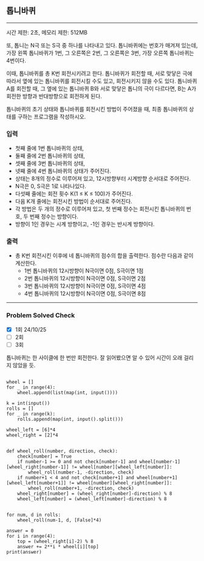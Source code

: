 ## 톱니바퀴

---

시간 제한: 2초, 메모리 제한: 512MB

또, 톱니는 N극 또는 S극 중 하나를 나타내고 있다. 톱니바퀴에는 번호가 매겨져 있는데, 
가장 왼쪽 톱니바퀴가 1번, 그 오른쪽은 2번, 그 오른쪽은 3번, 가장 오른쪽 톱니바퀴는 4번이다.

이때, 톱니바퀴를 총 K번 회전시키려고 한다.
톱니바퀴가 회전할 때, 서로 맞닿은 극에 따라서 옆에 있는 톱니바퀴를 회전시킬 수도 있고, 회전시키지 않을 수도 있다. 
톱니바퀴 A를 회전할 때, 그 옆에 있는 톱니바퀴 B와 서로 맞닿은 톱니의 극이 다르다면, 
B는 A가 회전한 방향과 반대방향으로 회전하게 된다. 

톱니바퀴의 초기 상태와 톱니바퀴를 회전시킨 방법이 주어졌을 때, 최종 톱니바퀴의 상태를 구하는 프로그램을 작성하시오.

### 입력

- 첫째 줄에 1번 톱니바퀴의 상태, 
- 둘째 줄에 2번 톱니바퀴의 상태, 
- 셋째 줄에 3번 톱니바퀴의 상태, 
- 넷째 줄에 4번 톱니바퀴의 상태가 주어진다. 
- 상태는 8개의 정수로 이루어져 있고, 12시방향부터 시계방향 순서대로 주어진다. 
- N극은 0, S극은 1로 나타나있다.
- 다섯째 줄에는 회전 횟수 K(1 ≤ K ≤ 100)가 주어진다. 
- 다음 K개 줄에는 회전시킨 방법이 순서대로 주어진다. 
- 각 방법은 두 개의 정수로 이루어져 있고, 첫 번째 정수는 회전시킨 톱니바퀴의 번호, 두 번째 정수는 방향이다. 
- 방향이 1인 경우는 시계 방향이고, -1인 경우는 반시계 방향이다.

### 출력

- 총 K번 회전시킨 이후에 네 톱니바퀴의 점수의 합을 출력한다. 점수란 다음과 같이 계산한다.
  - 1번 톱니바퀴의 12시방향이 N극이면 0점, S극이면 1점
  - 2번 톱니바퀴의 12시방향이 N극이면 0점, S극이면 2점
  - 3번 톱니바퀴의 12시방향이 N극이면 0점, S극이면 4점
  - 4번 톱니바퀴의 12시방향이 N극이면 0점, S극이면 8점

---
### Problem Solved Check
- [x] 1회 24/10/25
- [ ] 2회
- [ ] 3회

톱니바퀴는 한 사이클에 한 번만 회전한다. 잘 읽어봤으면 알 수 있어 시간이 오래 걸리지 않았을 듯.
~~~

wheel = []
for _ in range(4):
    wheel.append(list(map(int, input())))

k = int(input())
rolls = []
for _ in range(k):
    rolls.append(map(int, input().split()))

wheel_left = [6]*4
wheel_right = [2]*4


def wheel_roll(number, direction, check):
    check[number] = True
    if number-1 >= 0 and not check[number-1] and wheel[number-1][wheel_right[number-1]] != wheel[number][wheel_left[number]]:
        wheel_roll(number-1, -direction, check)
    if number+1 < 4 and not check[number+1] and wheel[number+1][wheel_left[number+1]] != wheel[number][wheel_right[number]]:
        wheel_roll(number+1, -direction, check)
    wheel_right[number] = (wheel_right[number]-direction) % 8
    wheel_left[number] = (wheel_left[number]-direction) % 8


for num, d in rolls:
    wheel_roll(num-1, d, [False]*4)

answer = 0
for i in range(4):
    top = (wheel_right[i]-2) % 8
    answer += 2**i * wheel[i][top]
print(answer)

~~~